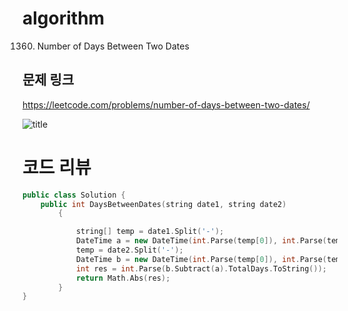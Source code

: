 ﻿# algorithm
1360. Number of Days Between Two Dates

## 문제 링크  
https://leetcode.com/problems/number-of-days-between-two-dates/

![title](https://github.com/jungmin3834/algorithm/blob/master/image/number-of-days-between-two-dates.png)

# 코드 리뷰 
```cpp
public class Solution {
    public int DaysBetweenDates(string date1, string date2)
        {

            string[] temp = date1.Split('-');
            DateTime a = new DateTime(int.Parse(temp[0]), int.Parse(temp[1]), int.Parse(temp[2]));
            temp = date2.Split('-');
            DateTime b = new DateTime(int.Parse(temp[0]), int.Parse(temp[1]), int.Parse(temp[2]));
            int res = int.Parse(b.Subtract(a).TotalDays.ToString());
            return Math.Abs(res);
        }
}
```
